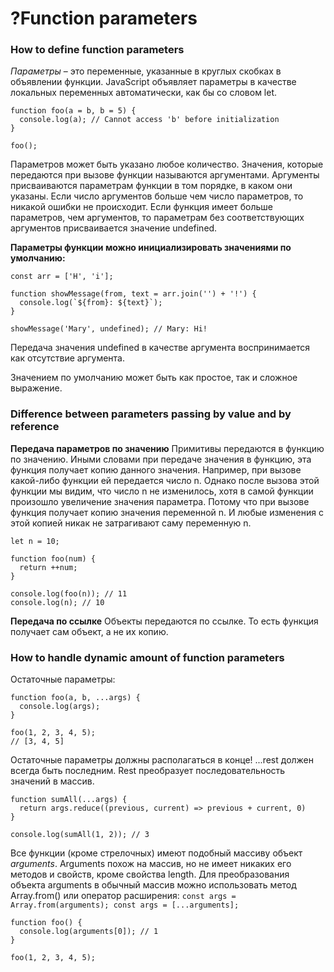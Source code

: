 # ?Function parameters

### How to define function parameters

_Параметры_ – это переменные, указанные в круглых скобках в объявлении функции. JavaScript объявляет параметры в качестве локальных переменных автоматически, как бы со словом let.
~~~
function foo(a = b, b = 5) {
  console.log(a); // Cannot access 'b' before initialization
}

foo();
~~~

Параметров может быть указано любое количество. Значения, которые передаются при вызове функции называются аргументами. Аргументы присваиваются параметрам функции в том порядке, в каком они указаны. Если число аргументов больше чем число параметров, то никакой ошибки не происходит. Если функция имеет больше параметров, чем аргументов, то параметрам без соответствующих аргументов присваивается значение undefined.

__Параметры функции можно инициализировать значениями по умолчанию:__
~~~
const arr = ['H', 'i'];

function showMessage(from, text = arr.join('') + '!') {
  console.log(`${from}: ${text}`);
}

showMessage('Mary', undefined); // Mary: Hi!
~~~

Передача значения undefined в качестве аргумента воспринимается как отсутствие аргумента. 

Значением по умолчанию может быть как простое, так и сложное выражение.

### Difference between parameters passing by value and by reference

__Передача параметров по значению__
Примитивы передаются в функцию по значению. Иными словами при передаче значения в функцию, эта функция получает копию данного значения.
Например, при вызове какой-либо функции ей передается число n. Однако после вызова этой функции мы видим, что число n не изменилось, хотя в самой функции произошло увеличение значения параметра. Потому что при вызове функция получает копию значения переменной n. И любые изменения с этой копией никак не затрагивают саму переменную n.
~~~
let n = 10;

function foo(num) {
  return ++num;
}

console.log(foo(n)); // 11
console.log(n); // 10
~~~

__Передача по ссылке__
Объекты передаются по ссылке. То есть функция получает сам объект, а не их копию.

### How to handle dynamic amount of function parameters

Остаточные параметры:
~~~
function foo(a, b, ...args) {
  console.log(args);
}

foo(1, 2, 3, 4, 5);
// [3, 4, 5]
~~~

Остаточные параметры должны располагаться в конце! ...rest должен всегда быть последним.
Rest преобразует последовательность значений в массив.
~~~
function sumAll(...args) {
  return args.reduce((previous, current) => previous + current, 0)
}

console.log(sumAll(1, 2)); // 3
~~~

Все функции (кроме стрелочных) имеют подобный массиву объект _arguments_.
Arguments похож на массив, но не имеет никаких его методов и свойств, кроме свойства length. Для преобразования объекта arguments в обычный массив можно использовать метод Array.from() или оператор расширения: ```const args = Array.from(arguments); const args = [...arguments];```
~~~
function foo() {
  console.log(arguments[0]); // 1
}

foo(1, 2, 3, 4, 5);
~~~
